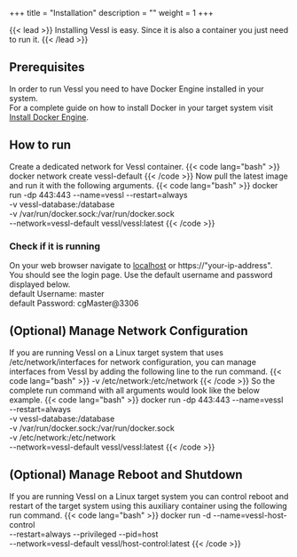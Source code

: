 +++
title = "Installation"
description = ""
weight = 1
+++

{{< lead >}}
Installing Vessl is easy. Since it is also a container you just need to run it.
{{< /lead >}}

## Prerequisites
In order to run Vessl you need to have Docker Engine installed in your system.  
For a complete guide on how to install Docker in your target system visit <a href="https://docs.docker.com/engine/install/" target="_blank">Install Docker Engine</a>.

## How to run
Create a dedicated network for Vessl container.
{{< code lang="bash" >}}
docker network create vessl-default
{{< /code >}}
Now pull the latest image and run it with the following arguments.
{{< code lang="bash" >}}
docker run -dp 443:443 --name=vessl --restart=always \
  -v vessl-database:/database \
  -v /var/run/docker.sock:/var/run/docker.sock \
  --network=vessl-default vessl/vessl:latest
{{< /code >}}

### Check if it is running
On your web browser navigate to <a href="https://localhost" target="_blank">localhost</a> or https://"your-ip-address".  
You should see the login page. Use the default username and password displayed below.  
default Username: master  
default Password: cgMaster@3306

## (Optional) Manage Network Configuration
If you are running Vessl on a Linux target system that uses /etc/network/interfaces for network configuration, you can manage interfaces from Vessl by adding the following line to the run command.
{{< code lang="bash" >}}
-v /etc/network:/etc/network
{{< /code >}}
So the complete run command with all arguments would look like the below example.
{{< code lang="bash" >}}
docker run -dp 443:443 --name=vessl --restart=always \
  -v vessl-database:/database \
  -v /var/run/docker.sock:/var/run/docker.sock \
  -v /etc/network:/etc/network \
  --network=vessl-default vessl/vessl:latest
{{< /code >}}

## (Optional) Manage Reboot and Shutdown
If you are running Vessl on a Linux target system you can control reboot and restart of the target system using this auxiliary container using the following run command.
{{< code lang="bash" >}}
docker run -d --name=vessl-host-control \
  --restart=always --privileged --pid=host \
  --network=vessl-default vessl/host-control:latest
{{< /code >}}